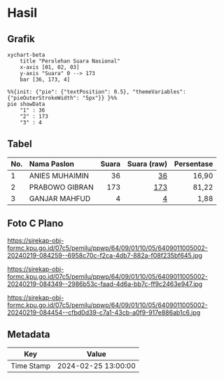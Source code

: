 # Hasil

## Grafik

```mermaid
xychart-beta
    title "Perolehan Suara Nasional"
    x-axis [01, 02, 03]
    y-axis "Suara" 0 --> 173
    bar [36, 173, 4]
```

```mermaid
%%{init: {"pie": {"textPosition": 0.5}, "themeVariables": {"pieOuterStrokeWidth": "5px"}} }%%
pie showData
    "1" : 36
    "2" : 173
    "3" : 4
```

## Tabel

| No. | Nama Paslon    | Suara | Suara (raw) | Persentase |
|:--- |:-------------- | -----:| -----------:| ----------:|
| 1   | ANIES MUHAIMIN | 36    | [36][p-1]   | 16,90      |
| 2   | PRABOWO GIBRAN | 173   | [173][p-2]  | 81,22      |
| 3   | GANJAR MAHFUD  | 4     | [4][p-3]    | 1,88       |


[p-1]: https://github.com/gigit-pemilu/pemilu-2024/blob/main/pilpres/hitung-suara/sub/64-kalimantan-timur/sub/09-penajam-paser-utara/sub/01-penajam/sub/1005-pejala/sub/002-tps/sub/paslon-1.txt
[p-2]: https://github.com/gigit-pemilu/pemilu-2024/blob/main/pilpres/hitung-suara/sub/64-kalimantan-timur/sub/09-penajam-paser-utara/sub/01-penajam/sub/1005-pejala/sub/002-tps/sub/paslon-2.txt
[p-3]: https://github.com/gigit-pemilu/pemilu-2024/blob/main/pilpres/hitung-suara/sub/64-kalimantan-timur/sub/09-penajam-paser-utara/sub/01-penajam/sub/1005-pejala/sub/002-tps/sub/paslon-3.txt

## Foto C Plano

https://sirekap-obj-formc.kpu.go.id/07c5/pemilu/ppwp/64/09/01/10/05/6409011005002-20240219-084259--6958c70c-f2ca-4db7-882a-f08f235bf645.jpg

https://sirekap-obj-formc.kpu.go.id/07c5/pemilu/ppwp/64/09/01/10/05/6409011005002-20240219-084349--2986b53c-faad-4d6a-bb7c-ff9c2463e947.jpg

https://sirekap-obj-formc.kpu.go.id/07c5/pemilu/ppwp/64/09/01/10/05/6409011005002-20240219-084454--cfbd0d39-c7a1-43cb-a0f9-917e886ab1c6.jpg


## Metadata

| Key        | Value               |
| ---------- | ------------------- |
| Time Stamp | 2024-02-25 13:00:00 |



